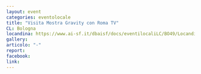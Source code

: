 ```yaml
---
layout: event
categories: eventolocale
title: "Visita Mostra Gravity con Roma TV"
CL: Bologna
locandina: https://www.ai-sf.it/dbaisf/docs/eventilocaliLC/BO49/Locandina_Gravity_Bologna.jpg
gallery:
articolo: "-"
report:
facebook: 
link: 
---
```

